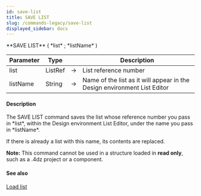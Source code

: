 ```yaml
---
id: save-list
title: SAVE LIST
slug: /commands-legacy/save-list
displayed_sidebar: docs
---
```


<!--REF #_command_.SAVE LIST.Syntax-->**SAVE LIST** ( *list* ; *listName* )<!-- END REF-->
<!--REF #_command_.SAVE LIST.Params-->
| Parameter | Type |  | Description |
| --- | --- | --- | --- |
| list | ListRef | &rarr; | List reference number |
| listName | String | &rarr; | Name of the list as it will appear in the Design environment List Editor |

<!-- END REF-->

#### Description 

<!--REF #_command_.SAVE LIST.Summary-->The SAVE LIST command saves the list whose reference number you pass in *list*, within the Design environment List Editor, under the name you pass in *listName*.<!-- END REF-->

If there is already a list with this name, its contents are replaced.

**Note:** This command cannot be used in a structure loaded in **read only**, such as a .4dz project or a component.

#### See also 

[Load list](load-list.md)  